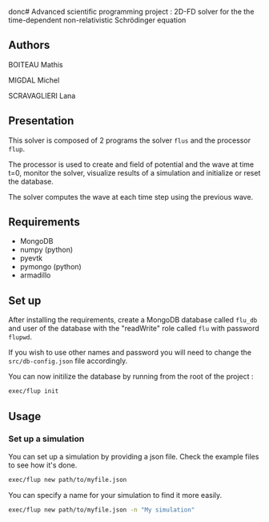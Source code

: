 donc# Advanced scientific programming project : 2D-FD solver for the the time-dependent non-relativistic Schrödinger equation

## Authors

BOITEAU Mathis

MIGDAL Michel

SCRAVAGLIERI Lana

## Presentation

This solver is composed of 2 programs the solver `flus` and the processor `flup`.

The processor is used to create and field of potential and the wave at time t=0,
monitor the solver, visualize results of a simulation and initialize or reset the database.

The solver computes the wave at each time step using the previous wave.


## Requirements

- MongoDB
- numpy (python)
- pyevtk  
- pymongo (python)
- armadillo

## Set up

After installing the requirements, create a MongoDB database called `flu_db` and
user of the database with the "readWrite" role called `flu` with password `flupwd`.

If you wish to use other names and password you will need to change the
`src/db-config.json` file accordingly.

You can now initilize the database by running from the root of the project :

``` sh
exec/flup init
```

## Usage

### Set up a simulation

You can set up a simulation by providing a json file. Check the example files to see how it's done.

``` sh
exec/flup new path/to/myfile.json
```

You can specify a name for your simulation to find it more easily.

``` sh
exec/flup new path/to/myfile.json -n "My simulation"
```
